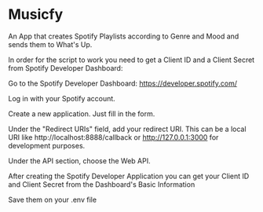 # Musicfy
An App that creates Spotify Playlists according to Genre and Mood and sends them to What's Up.

In order for the script to work you need to get a Client ID and a 
Client Secret from Spotify Developer Dashboard:

Go to the Spotify Developer Dashboard: https://developer.spotify.com/

Log in with your Spotify account.

Create a new application. Just fill in the form.

Under the "Redirect URIs" field, add your redirect URI. 
This can be a local URI like http://localhost:8888/callback 
or http://127.0.0.1:3000 for development purposes.

Under the API section, choose the Web API.

After creating the Spotify Developer Application you can get your 
Client ID and Client Secret from the Dashboard's Basic Information

Save them on your .env file
